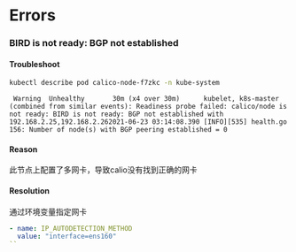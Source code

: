 # Errors

### BIRD is not ready: BGP not established

#### Troubleshoot

```bash
kubectl describe pod calico-node-f7zkc -n kube-system
```

```
 Warning  Unhealthy       30m (x4 over 30m)      kubelet, k8s-master  (combined from similar events): Readiness probe failed: calico/node is not ready: BIRD is not ready: BGP not established with 192.168.2.25,192.168.2.262021-06-23 03:14:08.390 [INFO][535] health.go 156: Number of node(s) with BGP peering established = 0

```

#### Reason

此节点上配置了多网卡，导致calio没有找到正确的网卡

#### Resolution
通过环境变量指定网卡

```yaml
- name: IP_AUTODETECTION_METHOD
  value: "interface=ens160"
``



